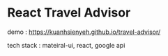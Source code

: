 # React Travel Advisor

demo : https://kuanhsienyeh.github.io/travel-advisor/

tech stack : mateiral-ui, react, google api
